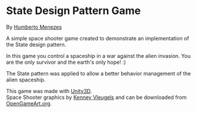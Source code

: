 <html lang="en">
	<body>
		<p>
			<h1>State Design Pattern Game</h1>
			By <a href="mailto:humberto.menezes@gmail.com">Humberto Menezes</a></br>
		</p>
		<p>
			A simple space shooter game created to demonstrate an implementation of the State design pattern.
		</p>
		<p>
			In this game you control a spaceship in a war against the alien invasion. You are the only survivor and the earth's only hope! :) 	
		</p>
		<p>
			The State pattern was applied to allow a better behavior management of the alien spaceship. 
		</p>
		<p>
			This game was made with <a href="http://unity3d.com">Unity3D</a>.</br>
			Space Shooter graphics by <a href="http://www.kenney.nl">Kenney Vleugels</a> and can be 
			downloaded from <a href="http://opengameart.org/content/space-shooter-art">OpenGameArt.org</a>.
		</p>
	</body>
</html>
